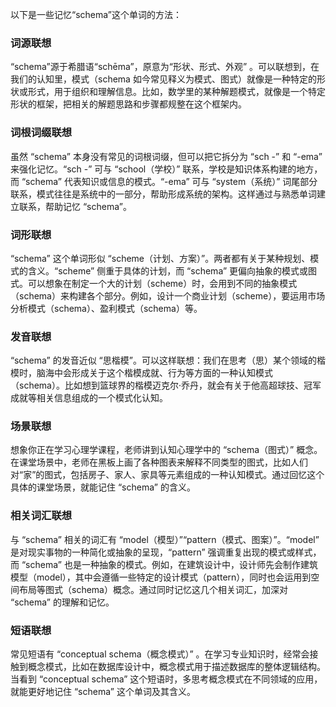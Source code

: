 以下是一些记忆“schema”这个单词的方法：

### 词源联想
“schema”源于希腊语“schēma”，原意为“形状、形式、外观” 。可以联想到，在我们的认知里，模式（schema 如今常见释义为模式、图式）就像是一种特定的形状或形式，用于组织和理解信息。比如，数学里的某种解题模式，就像是一个特定形状的框架，把相关的解题思路和步骤都规整在这个框架内。

### 词根词缀联想
虽然 “schema” 本身没有常见的词根词缀，但可以把它拆分为 “sch -” 和 “-ema” 来强化记忆。“sch -” 可与 “school（学校）” 联系，学校是知识体系构建的地方，而 “schema” 代表知识或信息的模式。“-ema” 可与 “system（系统）” 词尾部分联系，模式往往是系统中的一部分，帮助形成系统的架构。这样通过与熟悉单词建立联系，帮助记忆 “schema”。

### 词形联想
“schema” 这个单词形似 “scheme（计划、方案）”。两者都有关于某种规划、模式的含义。“scheme” 侧重于具体的计划，而 “schema” 更偏向抽象的模式或图式。可以想象在制定一个大的计划（scheme）时，会用到不同的抽象模式（schema）来构建各个部分。例如，设计一个商业计划（scheme），要运用市场分析模式（schema）、盈利模式（schema）等。

### 发音联想
“schema” 的发音近似 “思楷模”。可以这样联想：我们在思考（思）某个领域的楷模时，脑海中会形成关于这个楷模成就、行为等方面的一种认知模式（schema）。比如想到篮球界的楷模迈克尔·乔丹，就会有关于他高超球技、冠军成就等相关信息组成的一个模式化认知。

### 场景联想
想象你正在学习心理学课程，老师讲到认知心理学中的 “schema（图式）” 概念。在课堂场景中，老师在黑板上画了各种图表来解释不同类型的图式，比如人们对“家”的图式，包括房子、家人、家具等元素组成的一种认知模式。通过回忆这个具体的课堂场景，就能记住 “schema” 的含义。

### 相关词汇联想
与 “schema” 相关的词汇有 “model（模型）”“pattern（模式、图案）”。“model” 是对现实事物的一种简化或抽象的呈现，“pattern” 强调重复出现的模式或样式，而 “schema” 也是一种抽象的模式。例如，在建筑设计中，设计师先会制作建筑模型（model），其中会遵循一些特定的设计模式（pattern），同时也会运用到空间布局等图式（schema）概念。通过同时记忆这几个相关词汇，加深对 “schema” 的理解和记忆。

### 短语联想
常见短语有 “conceptual schema（概念模式）” 。在学习专业知识时，经常会接触到概念模式，比如在数据库设计中，概念模式用于描述数据库的整体逻辑结构。当看到 “conceptual schema” 这个短语时，多思考概念模式在不同领域的应用，就能更好地记住 “schema” 这个单词及其含义。 